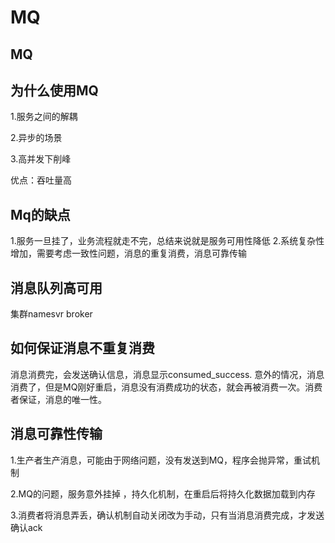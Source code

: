 # MQ

## MQ

## 为什么使用MQ

1.服务之间的解耦

2.异步的场景

3.高并发下削峰

优点：吞吐量高

## Mq的缺点

1.服务一旦挂了，业务流程就走不完，总结来说就是服务可用性降低
2.系统复杂性增加，需要考虑一致性问题，消息的重复消费，消息可靠传输

## 消息队列高可用

集群namesvr broker

## 如何保证消息不重复消费

消息消费完，会发送确认信息，消息显示consumed_success.
意外的情况，消息消费了，但是MQ刚好重启，消息没有消费成功的状态，就会再被消费一次。消费者保证，消息的唯一性。

## 消息可靠性传输

1.生产者生产消息，可能由于网络问题，没有发送到MQ，程序会抛异常，重试机制

2.MQ的问题，服务意外挂掉 ，持久化机制，在重启后将持久化数据加载到内存

3.消费者将消息弄丢，确认机制自动关闭改为手动，只有当消息消费完成，才发送确认ack
